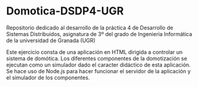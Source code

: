 # Domotica-DSDP4-UGR
 Repositorio dedicado al desarrollo de la práctica 4 de Desarrollo de Sistemas Distribuidos, asignatura de 3º del grado de Ingeniería Informática de la universidad de Granada (UGR)
 
 Este ejercicio consta de una aplicación en HTML dirigida a controlar un sistema de domótica. Los diferentes componentes de la domotización se ejecutan como un simulador dado el caracter didáctico de esta aplicación. Se hace uso de Node.js para hacer funcionar el servidor de la aplicación y el simulador de los componentes.
